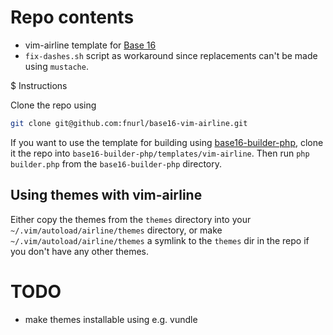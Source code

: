 # Repo contents

- vim-airline template for [Base 16](https://github.com/chriskempson/base16)
- `fix-dashes.sh` script as workaround since replacements can't be made
  using `mustache`.

$ Instructions

Clone the repo using

``` bash
git clone git@github.com:fnurl/base16-vim-airline.git
```

If you want to use the template for building using
[base16-builder-php](https://github.com/chriskempson/base16-builder-php),
clone it the repo into `base16-builder-php/templates/vim-airline`. Then run
`php builder.php` from the `base16-builder-php` directory.

## Using themes with vim-airline

Either copy the themes from the `themes` directory into your
`~/.vim/autoload/airline/themes` directory, or make
`~/.vim/autoload/airline/themes` a symlink to the `themes` dir in the repo
if you don't have any other themes.


# TODO

- make themes installable using e.g. vundle

